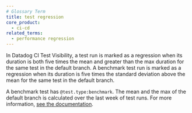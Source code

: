 ```yaml
---
# Glossary Term
title: test regression
core_product:
  - ci-cd
related_terms:
  - performance regression
---
```

In Datadog CI Test Visibility, a test run is marked as a regression when its duration is both five times the mean and greater than the max duration for the same test in the default branch. A benchmark test run is marked as a regression when its duration is five times the standard deviation above the mean for the same test in the default branch. 

A benchmark test has `@test.type:benchmark`. The mean and the max of the default branch is calculated over the last week of test runs. For more information, <a href="/tests/search/#test-regressions">see the documentation</a>.